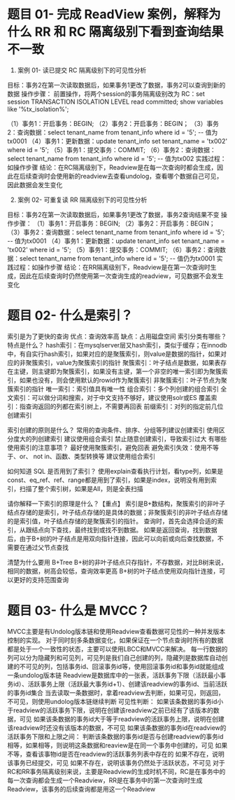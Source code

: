 # 题目 01- 完成 ReadView 案例，解释为什么 RR 和 RC 隔离级别下看到查询结果不一致

1. 案例 01- 读已提交 RC 隔离级别下的可见性分析

目标：事务2在第一次读取数据后，如果事务1更改了数据，事务2可以查询到新的数据
操作步骤：
    前置操作，将两个session的事务隔离级别改为 RC：set session TRANSACTION ISOLATION LEVEL read committed; show variables like '%tx_isolation%';
    
（1）事务1：开启事务：BEGIN;
（2）事务2：开启事务：BEGIN；
（3）事务2：查询数据：select tenant_name from tenant_info where id = '5'; -- 值为tx0001
（4）事务1：更新数据：update tenant_info set tenant_name = 'tx002' where id = '5';
（5）事务1：提交事务：COMMIT;
（6）事务2：查询数据：select tenant_name from tenant_info where id = '5'; -- 值为tx002
实践过程：如操作步骤
结论：在RC隔离级别下，Readview是在每一次查询时都会生成，因此在后续查询时会使用新的readview去查看undolog，查看哪个数据自己可见，因此数据会发生变化


2. 案例 02- 可重复读 RR 隔离级别下的可见性分析

目标：事务2在第一次读取数据后，如果事务1更改了数据，事务2查询结果不变
操作步骤：
    （1）事务1：开启事务：BEGIN;
    （2）事务2：开启事务：BEGIN；
    （3）事务2：查询数据：select tenant_name from tenant_info where id = '5'; -- 值为tx0001
    （4）事务1：更新数据：update tenant_info set tenant_name = 'tx002' where id = '5';
    （5）事务1：提交事务：COMMIT;
    （6）事务2：查询数据：select tenant_name from tenant_info where id = '5'; -- 值仍为tx0001
实践过程：如操作步骤
结论：在RR隔离级别下，Readview是在第一次查询时生成，因此在后续查询时仍然使用第一次查询生成的readview，可见数据不会发生变化

# 题目 02- 什么是索引？
索引是为了更快的查询
优点：查询效率高
缺点：占用磁盘空间
索引分类有哪些？特点是什么？
    hash索引：在mysqlserver层又hash索引，类似于缓存；在innodb中，有自实行hash索引，如果对应的是聚簇索引，则value是数据的指针，如果对应的非聚簇索引，value为聚簇索引的指针
    聚簇索引：叶子结点是数据，如果表存在主键，则主键即为聚簇索引，如果没有主键，第一个非空的唯一索引即为聚簇索引，如果也没有，则会使用默认的rowid作为聚簇索引
    非聚簇索引：叶子节点为聚簇索引的指针
        唯一索引：索引值具有唯一性
        组合索引：多个列创建的组合索引
        全文索引：可以做分词和搜索，对于中文支持不够好，建议使用solr或ES
        覆盖索引：指查询返回的列都在索引树上，不需要再回表
        前缀索引：对列的指定前几位创建索引
    
索引创建的原则是什么？
    常用的查询条件、排序、分组等列建议创建索引
    使用区分度大的列创建索引
    建议使用组合索引
    禁止随意创建索引，导致索引过大
有哪些使用索引的注意事项？
    最好使用聚簇索引，避免回表
    避免索引失效：使用不等于、or、 not in、函数、类型转换等
    建议使用组合索引
    
如何知道 SQL 是否用到了索引？
    使用explain查看执行计划，看type列，如果是const、eq_ref、ref、range都是用到了索引，如果是index，说明没有用到索引，扫描了整个索引树，如果是All，则是全表扫描

请你解释一下索引的原理是什么？【重点】
    索引是B+数结构，聚簇索引的非叶子结点存储的是索引，叶子结点存储的是具体的数据；非聚簇索引的非叶子结点存储的是索引值，叶子结点存储的是聚簇索引的指针。
    查询时，首先会选择合适的索引，从跟结点向下查找，最终找到或找不到数据。
    如果是返回查询，找到数据后，由于B+树的叶子结点是用双向指针连接，因此可以向前或向后查找数据，不需要在通过父节点查找

清楚为什么要用 B+Tree
    B+树的非叶子结点只存指针，不存数据，对比B树来说，相同的数据，树高会较低，查询效率更高
    B+树的叶子结点使用双向指针连接，可以更好的支持范围查询


# 题目 03- 什么是 MVCC？
MVCC主要是有Undolog版本链和使用Readview查看数据可见性的一种并发版本控制的实现。
对于同时刻多条数据变化，如果保证在一个节点查询时所有的数据都是处于一个一致性的状态，主要可以使用LBCC和MVCC来解决。
每一行数据的列可以分为隐藏列和可见列，可见列是我们自己创建的列，隐藏列是数据库自动创建的不可见的列，包括事务id、回滚事务id等，使用回滚事务id和事务id就能组成一条undolog版本链
Readview是数据库中的一张表，活跃事务下限（活跃最小事务id）、活跃事务上限（活跃最大事务id+1）、创建该readview的事务id、当前活跃的事务id集合
当去读取一条数据时，拿着readview去判断，如果可见，则返回，不可见，则使用undolog版本链继续判断
可见性判断：
    如果该条数据的事务id小于readview的活跃事务下限，说明在创建该readview之前已经有了该版本的数据，可见
    如果该条数据的事务id大于等于readview的活跃事务上限，说明在创建该readview时还没有该版本的数据，不可见
    如果该条数据的事务id在readview的活跃事务下限和上限之间：
        判断该条数据的事务id是否与创建readview的事务id相等，如果相等，则说明这条数据和reaview是在同一个事务中创建的，可见
        如果不等，查看该事物id是否在readview的活跃事务列表中存在的
            如果不存在，说明该事务已经提交，可见
            如果不存在，说明该事务仍然处于活跃状态，不可见
对于RC和RR事务隔离级别来说，主要是Readview的生成时机不同，RC是在事务中的每一次查询都会生成一个Readview，RR是在事务中的第一次查询时生成Readview，该事务的后续查询都是用这一个Readview